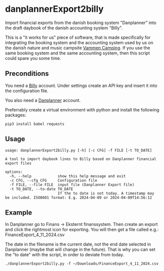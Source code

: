 # danplannerExport2billy
Import financial exports from the danish booking system "Danplanner" into the draft daybook of the danish accounting system "Billy".

This is a "it works for us" piece of software, that is made specifically for integrating the booking system and the accounting system used by us on the danish nature and music campsite [Vammen Camping](https://vammencamping.dk). If you use the same booking system and the same accounting system, then this script could spare you some time.

## Preconditions
You need a [Billy](https://billy.dk) account. Under settings create an API key and insert it into the configuration file.

You also need a [Danplanner](https://danline.dk) account.

Preferrably create a virtual environment with python and install the following packages:

`pip3 install babel requests`

## Usage
```$ ./danplannerExport2billy.py -h
usage: danplannerExport2billy.py [-h] [-c CFG] -f FILE [-t TO_DATE]

A tool to import daybook lines to Billy based on Danplanner financial export files

options:
  -h, --help            show this help message and exit
  -c CFG, --cfg CFG     Configuration file
  -f FILE, --file FILE  input file (Danplanner Export file)
  -t TO_DATE, --to-date TO_DATE
                        If the to date is not today. A timestamp may be included. ISO8601 format: E.g. 2024-04-09 or 2024-04-09T14:56:12
```
## Example
In Danplanner go to Finans -> Eksternt finanssystem. Then create an export and click the rightmost icon for exporting. You will then get a file called e.g.:
FinanceExport_4_11_2024.csv

The date in the filename is the current date, not the end date selected in Danplanner (maybe that will change in the future). That is why you can set the "to date" with the script, in order to deviate from today.

`./danplannerExport2billy.py -f ~/Downloads/FinanceExport_4_11_2024.csv`
